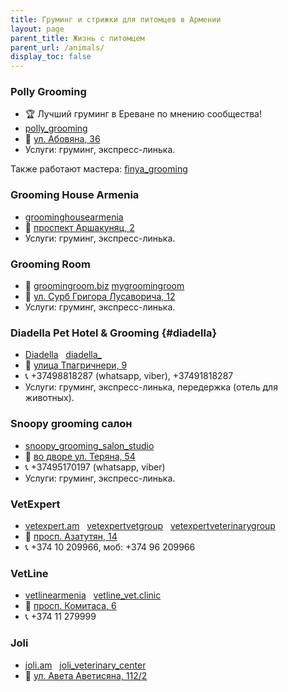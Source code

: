 ```yaml
---
title: Груминг и стрижки для питомцев в Армении
layout: page
parent_title: Жизнь с питомцем
parent_url: /animals/
display_toc: false
---
```


<div class="cards list-emoji">
<div class="card">

### Polly Grooming

- 🏆 Лучший груминг в Ереване по мнению сообщества!
- <i class="fa-brands fa-instagram"></i> [polly_grooming](https://www.instagram.com/polly_grooming/)
- 📍 [ул. Абовяна, 36](https://yandex.ru/maps/org/forest_voices_zoomagazin/57855023163/)
- Услуги: груминг, экспресс-линька.

Также работают мастера: <i class="fa-brands fa-instagram"></i> [finya_grooming](https://www.instagram.com/finya_grooming/)

</div>
<div class="card">

### Grooming House Armenia

- <i class="fa-brands fa-instagram"></i> [groominghousearmenia](https://www.instagram.com/groominghousearmenia/)
- 📍 [проспект Аршакуняц, 2](https://yandex.ru/maps/10262/yerevan/house/YE0YcwdnSUQEQFpqfX12cHplbA==/)
- Услуги: груминг, экспресс-линька.

</div>
<div class="card">

### Grooming Room

- 🔗 [groomingroom.biz](https://www.groomingroom.biz) <i class="fa-brands fa-instagram"></i> [mygroomingroom](https://www.instagram.com/mygroomingroom/)
- 📍 [ул. Сурб Григора Лусаворича, 12](https://yandex.ru/maps/org/grooming_room/77335829117/)
- Услуги: груминг, экспресс-линька.

</div>
<div class="card">

### Diadella Pet Hotel & Grooming {#diadella}

- <i class="fa-brands fa-facebook-f"></i> [Diadella](https://www.facebook.com/profile.php?id=100064109612549) &nbsp; <i class="fa-brands fa-instagram"></i> [diadella_](https://instagram.com/diadella_/)
- 📍 [улица Тпагричнери, 9](https://yandex.ru/maps/10262/yerevan/house/YE0YcwVgSUEAQFpqfX12dnVhYQ==/)
- 📞 +37498818287 (whatsapp, viber), +37491818287
- Услуги: груминг, экспресс-линька, передержка (отель для животных).

</div>
<div class="card">

### Snoopy grooming салон

- <i class="fa-brands fa-instagram"></i> [snoopy_grooming_salon_studio](https://instagram.com/snoopy_grooming_salon_studio/)
- 📍 [во дворе ул. Теряна, 54](https://yandex.ru/maps/10262/yerevan/house/YE0YcwZoQUwAQFpqfX15dH9kZw==/)
- 📞 +37495170197 (whatsapp, viber)
- Услуги: груминг, экспресс-линька.

</div>
<div class="card">

### VetExpert

- <i class="fa-solid fa-link"></i> [vetexpert.am](https://vetexpert.am/ru/) &nbsp; <i class="fa-brands fa-facebook-f"></i> [vetexpertvetgroup](https://facebook.com/vetexpertvetgroup) &nbsp; <nobr markdown="span"><i class="fa-brands fa-instagram"></i> [vetexpertveterinarygroup](https://instagram.com/vetexpertveterinarygroup/)</nobr>
- 📍 [просп. Азатутян, 14](https://yandex.ru/maps/org/vet_ekspert/1861952348/)
- 📞 +374 10 209966, моб: +374 96 209966

</div>
<div class="card">

### VetLine

- <i class="fa-brands fa-facebook-f"></i> [vetlinearmenia](https://facebook.com/vetlinearmenia/) &nbsp; <i class="fa-brands fa-instagram"></i> [vetline_vet.clinic](https://instagram.com/vetline_vet.clinic/)
- 📍 [просп. Комитаса, 6](https://yandex.ru/maps/org/kruglosutochnaya_veterinarnaya_klinika_vetlayn/154801169156/)
- 📞 +374 11 279999

</div>
<div class="card">

### Joli

- <i class="fa-solid fa-link"></i> [joli.am](https://joli.am/) &nbsp; <i class="fa-brands fa-instagram"></i> [joli_veterinary_center](https://instagram.com/joli_veterinary_center/)
- 📍 [ул. Авета Аветисяна, 112/2](https://yandex.ru/maps/org/veterinarny_tsentr_dzholi/135151397057/)

</div>
</div>